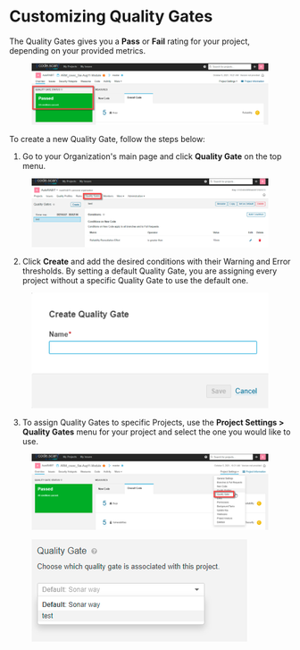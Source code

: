 # Customizing Quality Gates

The Quality Gates gives you a **Pass** or **Fail** rating for your project, depending on your provided metrics.

<figure><img src="../../../.gitbook/assets/image (68) (1) (1) (1) (1) (1) (1) (1).png" alt=""><figcaption></figcaption></figure>

To create a new Quality Gate, follow the steps below:

1. Go to your Organization's main page and click **Quality Gate** on the top menu.

<figure><img src="../../../.gitbook/assets/image (69) (1) (1) (1) (1).png" alt=""><figcaption></figcaption></figure>

2. Click **Create** and add the desired conditions with their Warning and Error thresholds. By setting a default Quality Gate, you are assigning every project without a specific Quality Gate to use the default one.

<figure><img src="../../../.gitbook/assets/image (70) (1) (1) (1) (1).png" alt=""><figcaption></figcaption></figure>

3. To assign Quality Gates to specific Projects, use the **Project Settings > Quality Gates** menu for your project and select the one you would like to use.

<figure><img src="../../../.gitbook/assets/image (72) (1) (1) (1) (1).png" alt=""><figcaption></figcaption></figure>

<figure><img src="../../../.gitbook/assets/image (73) (1) (1) (1) (1).png" alt=""><figcaption></figcaption></figure>
